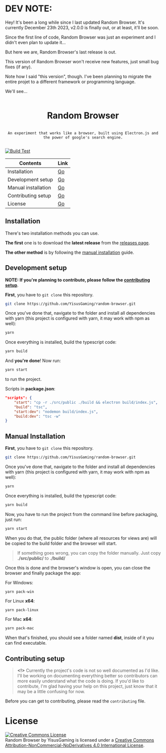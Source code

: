 # DEV NOTE:

Hey! It's been a long while since I last updated Random Browser. It's currently December 23th 2023, v2.0.0 is finally out, or at least, it'll be soon.

Since the first line of code, Random Browser was just an experiment and I didn't even plan to update it...

But here we are, Random Browser's last release is out.

This version of Random Browser won't receive new features, just small bug fixes (if any).

Note how I said "this version", though. I've been planning to migrate the entire projet to a different framework or programming language.

We'll see...

<div align="center" style="display:flex;flex-direction:column;">
    <h1>Random Browser</h1>

    An experiment that works like a browser, built using Electron.js and the power of google's search engine.
</div>

[![Build Test](https://github.com/YisusGaming/random-browser/actions/workflows/integrate.yml/badge.svg?branch=main)](https://github.com/YisusGaming/random-browser/actions/workflows/integrate.yml)

| Contents | Link |
|--------|------|
|Installation|[Go](#installation)|
|Development setup |[Go](#development-setup)|
|Manual installation|[Go](#manual-installation)|
|Contributing setup|[Go](#contributing-setup)|
|License|[Go](#license)

## Installation
There's two installation methods you can use. 

**The first** one is to download the **latest release** from the [releases page](https://github.com/YisusGaming/random-browser/releases).

**The other method** is by following the [manual installation](#manual-installation) guide.

## Development setup

**NOTE: If you're planning to contribute, please follow the [contributing setup](#contributing-setup)**.

**First**, you have to `git clone` this repository.
```bash
git clone https://github.com/YisusGaming/random-browser.git
```

Once you've done that, navigate to the folder and install all dependencies with yarn (this project is configured with yarn, it may work with npm as well):

```bash
yarn
```

Once everything is installed, build the typescript code:
```bash
yarn build
```


And **you're done**! Now run:
```bash
yarn start
```
to run the project.

Scripts in **package.json**:
```json
"scripts": {
    "start": "cp -r ./src/public ./build && electron build/index.js",
    "build": "tsc",
    "start:dev": "nodemon build/index.js",
    "build:dev": "tsc -w"
}
```

## Manual Installation

**First**, you have to `git clone` this repository.
```bash
git clone https://github.com/YisusGaming/random-browser.git
```

Once you've done that, navigate to the folder and install all dependencies with yarn (this project is configured with yarn, it may work with npm as well):

```bash
yarn
```

Once everything is installed, build the typescript code:
```bash
yarn build
```

Now, you have to run the project from the command line before packaging, just run:

```bash
yarn start
```

When you do that, the public folder (where all resources for views are) will be copied to the build folder and the browser will start.

> If something goes wrong, you can copy the folder manually. Just copy **./src/public/** to **./build/**

Once this is done and the browser's window is open, you can close the browser and finally package the app:

For Windows:
```bash
yarn pack-win
```

For Linux **x64**:
```
yarn pack-linux
```

For Mac **x64**:
```bash
yarn pack-mac
```

When that's finished, you should see a folder named **dist**, inside of it you can find executable.

## Contributing setup
> **<!>** Currently the project's code is not so well documented as I'd like. I'll be working on documenting everything better so contributors can more easily understand what the code is doing. If you'd like to contribute, I'm glad having your help on this project, just know that it may be a little confusing for now.

<!-- TODO: Create the contributing file -->
Before you can get to contributing, please read the `contributing` file.

# License
<a rel="license" href="http://creativecommons.org/licenses/by-nc-nd/4.0/"><img alt="Creative Commons License" style="border-width:0" src="https://i.creativecommons.org/l/by-nc-nd/4.0/88x31.png" /></a><br /><span xmlns:dct="http://purl.org/dc/terms/" property="dct:title">Random Browser</span> by <span xmlns:cc="http://creativecommons.org/ns#" property="cc:attributionName">YisusGaming</span> is licensed under a <a rel="license" href="http://creativecommons.org/licenses/by-nc-nd/4.0/">Creative Commons Attribution-NonCommercial-NoDerivatives 4.0 International License</a>.
